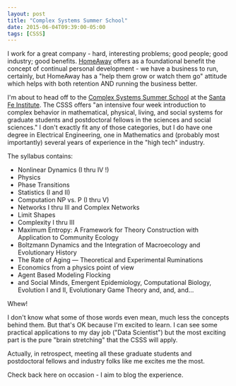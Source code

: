 ```yaml
---
layout: post
title: "Complex Systems Summer School"
date: 2015-06-04T09:39:00-05:00
tags: [CSSS]
---
```


I work for a great company - hard, interesting problems; good people; good industry; good benefits. [HomeAway](http://www.homeaway.com/info/about-us) offers as a foundational benefit the concept of continual personal development - we have a business to run, certainly, but HomeAway has a "help them grow or watch them go" attitude which helps with both retention AND running the business better.

I'm about to head off to the [Complex Systems Summer School](http://www.santafe.edu/education/schools/complex-systems-summer-schools/) at the [Santa Fe Institute](http://www.santafe.edu). The CSSS offers "an intensive four week introduction to complex behavior in mathematical, physical, living, and social systems for graduate students and postdoctoral fellows in the sciences and social sciences." I don't exactly fit any of those categories, but I do have one degree in Electrical Engineering, one in Mathematics and (probably most importantly) several years of experience in the "high tech" industry.

The syllabus contains:

* Nonlinear Dynamics (I thru IV !)
* Physics
* Phase Transitions
* Statistics (I and II)
* Computation NP vs. P (I thru V)
* Networks I thru III and Complex Networks
* Limit Shapes
* Complexity I thru III
* Maximum Entropy: A Framework for Theory Construction with Application to Community Ecology
* Boltzmann Dynamics and the Integration of Macroecology and Evolutionary History
* The Rate of Aging — Theoretical and Experimental Ruminations
* Economics from a physics point of view
* Agent Based Modeling Flocking
* and Social Minds, Emergent Epidemiology, Computational Biology, Evolution I and II, Evolutionary Game Theory and, and, and...

Whew!

I don't know what some of those words even mean, much less the concepts behind them. But that's OK because I'm excited to learn. I can see some practical applications to my day job ("Data Scientist") but the most exciting part is the pure "brain stretching" that the CSSS will apply.

Actually, in retrospect, meeting all these graduate students and postdoctoral fellows and industry folks like me excites me the most. 

Check back here on occasion - I aim to blog the experience.
